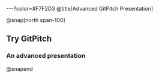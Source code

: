 ---?color=#F7F2D3
@title[Advanced GitPitch Presentation]

@snap[north span-100]
## Try GitPitch
### An advanced presentation
@snapend
